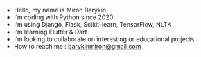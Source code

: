 - Hello, my name is Miron Barykin
- I’m coding with Python since 2020
- I’m using Django, Flask, Scikit-learn, TensorFlow, NLTK
- I’m learning Flutter & Dart
- I’m looking to collaborate on interesting or educational projects
- How to reach me : barykinmiron@gmail.com
